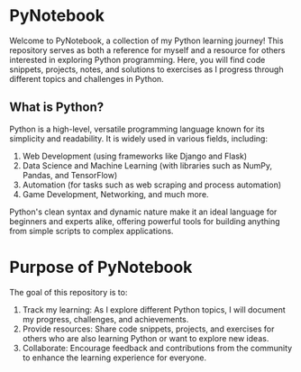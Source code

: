 # PyNotebook

Welcome to PyNotebook, a collection of my Python learning journey! This repository serves as both a reference for myself and a resource for others interested in exploring Python programming. Here, you will find code snippets, projects, notes, and solutions to exercises as I progress through different topics and challenges in Python.

## What is Python?
Python is a high-level, versatile programming language known for its simplicity and readability. 
It is widely used in various fields, including:

1. Web Development (using frameworks like Django and Flask)
2. Data Science and Machine Learning (with libraries such as NumPy, Pandas, and TensorFlow)
3. Automation (for tasks such as web scraping and process automation)
4. Game Development, Networking, and much more.

Python's clean syntax and dynamic nature make it an ideal language for beginners and experts alike, offering powerful tools for building anything from simple scripts to complex applications.

# Purpose of PyNotebook

The goal of this repository is to:

1. Track my learning: As I explore different Python topics, I will document my progress, challenges, and achievements.
2. Provide resources: Share code snippets, projects, and exercises for others who are also learning Python or want to explore new ideas.
3. Collaborate: Encourage feedback and contributions from the community to enhance the learning experience for everyone.
